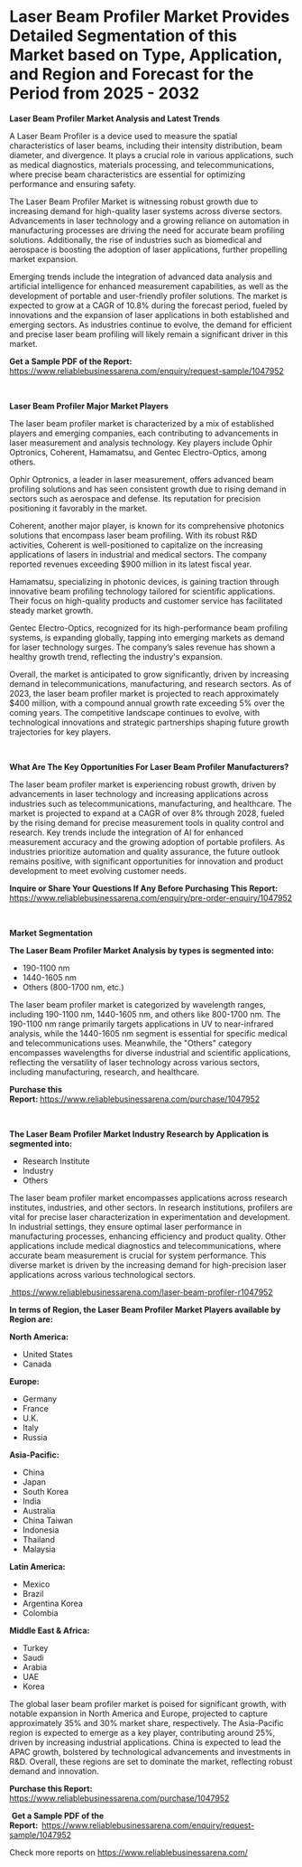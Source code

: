 <p><h1>Laser Beam Profiler Market Provides Detailed Segmentation of this Market based on Type, Application, and Region and Forecast for the Period from 2025 - 2032</h1></p><p><strong>Laser Beam Profiler Market Analysis and Latest Trends</strong></p>
<p><p>A Laser Beam Profiler is a device used to measure the spatial characteristics of laser beams, including their intensity distribution, beam diameter, and divergence. It plays a crucial role in various applications, such as medical diagnostics, materials processing, and telecommunications, where precise beam characteristics are essential for optimizing performance and ensuring safety.</p><p>The Laser Beam Profiler Market is witnessing robust growth due to increasing demand for high-quality laser systems across diverse sectors. Advancements in laser technology and a growing reliance on automation in manufacturing processes are driving the need for accurate beam profiling solutions. Additionally, the rise of industries such as biomedical and aerospace is boosting the adoption of laser applications, further propelling market expansion.</p><p>Emerging trends include the integration of advanced data analysis and artificial intelligence for enhanced measurement capabilities, as well as the development of portable and user-friendly profiler solutions. The market is expected to grow at a CAGR of 10.8% during the forecast period, fueled by innovations and the expansion of laser applications in both established and emerging sectors. As industries continue to evolve, the demand for efficient and precise laser beam profiling will likely remain a significant driver in this market.</p></p>
<p><strong>Get a Sample PDF of the Report:&nbsp;</strong> <a href="https://www.reliablebusinessarena.com/enquiry/request-sample/1047952?utm_campaign=1891&utm_medium=2&utm_source=Github&utm_content=ia&utm_term=21022025&utm_id=laser-beam-profiler">https://www.reliablebusinessarena.com/enquiry/request-sample/1047952</a></p>
<p>&nbsp;</p>
<p><strong>Laser Beam Profiler Major Market Players</strong></p>
<p><p>The laser beam profiler market is characterized by a mix of established players and emerging companies, each contributing to advancements in laser measurement and analysis technology. Key players include Ophir Optronics, Coherent, Hamamatsu, and Gentec Electro-Optics, among others.</p><p>Ophir Optronics, a leader in laser measurement, offers advanced beam profiling solutions and has seen consistent growth due to rising demand in sectors such as aerospace and defense. Its reputation for precision positioning it favorably in the market.</p><p>Coherent, another major player, is known for its comprehensive photonics solutions that encompass laser beam profiling. With its robust R&D activities, Coherent is well-positioned to capitalize on the increasing applications of lasers in industrial and medical sectors. The company reported revenues exceeding $900 million in its latest fiscal year.</p><p>Hamamatsu, specializing in photonic devices, is gaining traction through innovative beam profiling technology tailored for scientific applications. Their focus on high-quality products and customer service has facilitated steady market growth.</p><p>Gentec Electro-Optics, recognized for its high-performance beam profiling systems, is expanding globally, tapping into emerging markets as demand for laser technology surges. The company’s sales revenue has shown a healthy growth trend, reflecting the industry's expansion.</p><p>Overall, the market is anticipated to grow significantly, driven by increasing demand in telecommunications, manufacturing, and research sectors. As of 2023, the laser beam profiler market is projected to reach approximately $400 million, with a compound annual growth rate exceeding 5% over the coming years. The competitive landscape continues to evolve, with technological innovations and strategic partnerships shaping future growth trajectories for key players.</p></p>
<p>&nbsp;</p>
<p><strong>What Are The Key Opportunities For Laser Beam Profiler Manufacturers?</strong></p>
<p><p>The laser beam profiler market is experiencing robust growth, driven by advancements in laser technology and increasing applications across industries such as telecommunications, manufacturing, and healthcare. The market is projected to expand at a CAGR of over 8% through 2028, fueled by the rising demand for precise measurement tools in quality control and research. Key trends include the integration of AI for enhanced measurement accuracy and the growing adoption of portable profilers. As industries prioritize automation and quality assurance, the future outlook remains positive, with significant opportunities for innovation and product development to meet evolving customer needs.</p></p>
<p><strong>Inquire or Share Your Questions If Any Before Purchasing This Report:</strong> <a href="https://www.reliablebusinessarena.com/enquiry/pre-order-enquiry/1047952?utm_campaign=1891&utm_medium=2&utm_source=Github&utm_content=ia&utm_term=21022025&utm_id=laser-beam-profiler">https://www.reliablebusinessarena.com/enquiry/pre-order-enquiry/1047952</a></p>
<p>&nbsp;</p>
<p><strong>Market Segmentation</strong></p>
<p><strong>The Laser Beam Profiler Market Analysis by types is segmented into:</strong></p>
<p><ul><li>190-1100 nm</li><li>1440-1605 nm</li><li>Others (800-1700 nm, etc.)</li></ul></p>
<p><p>The laser beam profiler market is categorized by wavelength ranges, including 190-1100 nm, 1440-1605 nm, and others like 800-1700 nm. The 190-1100 nm range primarily targets applications in UV to near-infrared analysis, while the 1440-1605 nm segment is essential for specific medical and telecommunications uses. Meanwhile, the "Others" category encompasses wavelengths for diverse industrial and scientific applications, reflecting the versatility of laser technology across various sectors, including manufacturing, research, and healthcare.</p></p>
<p><strong>Purchase this Report:&nbsp;</strong><a href="https://www.reliablebusinessarena.com/purchase/1047952?utm_campaign=1891&utm_medium=2&utm_source=Github&utm_content=ia&utm_term=21022025&utm_id=laser-beam-profiler">https://www.reliablebusinessarena.com/purchase/1047952</a></p>
<p>&nbsp;</p>
<p><strong>The Laser Beam Profiler Market Industry Research by Application is segmented into:</strong></p>
<p><ul><li>Research Institute</li><li>Industry</li><li>Others</li></ul></p>
<p><p>The laser beam profiler market encompasses applications across research institutes, industries, and other sectors. In research institutions, profilers are vital for precise laser characterization in experimentation and development. In industrial settings, they ensure optimal laser performance in manufacturing processes, enhancing efficiency and product quality. Other applications include medical diagnostics and telecommunications, where accurate beam measurement is crucial for system performance. This diverse market is driven by the increasing demand for high-precision laser applications across various technological sectors.</p></p>
<p><a href="https://www.reliablebusinessarena.com/laser-beam-profiler-r1047952?utm_campaign=1891&utm_medium=2&utm_source=Github&utm_content=ia&utm_term=21022025&utm_id=laser-beam-profiler">&nbsp;https://www.reliablebusinessarena.com/laser-beam-profiler-r1047952</a></p>
<p><strong>In terms of Region, the Laser Beam Profiler Market Players available by Region are:</strong></p>
<p>
    <p> <strong> North America: </strong>
        <ul>
            <li>United States</li>
            <li>Canada</li>
        </ul>
        </p> 
    <p> <strong> Europe: </strong>
        <ul>
            <li>Germany</li>
            <li>France</li>
            <li>U.K.</li>
            <li>Italy</li>
            <li>Russia</li>
        </ul>
        </p> 
    <p> <strong> Asia-Pacific: </strong>
        <ul>
            <li>China</li>
            <li>Japan</li>
            <li>South Korea</li>
            <li>India</li>
            <li>Australia</li>
            <li>China Taiwan</li>
            <li>Indonesia</li>
            <li>Thailand</li>
            <li>Malaysia</li>
        </ul>
        </p> 
    <p> <strong> Latin America: </strong>
        <ul>
            <li>Mexico</li>
            <li>Brazil</li>
            <li>Argentina Korea</li>
            <li>Colombia</li>
        </ul>
        </p> 
    <p> <strong> Middle East & Africa: </strong>
        <ul>
            <li>Turkey</li>
            <li>Saudi</li>
            <li>Arabia</li>
            <li>UAE</li>
            <li>Korea</li>
        </ul>
    </p>
    </p>
<p><p>The global laser beam profiler market is poised for significant growth, with notable expansion in North America and Europe, projected to capture approximately 35% and 30% market share, respectively. The Asia-Pacific region is expected to emerge as a key player, contributing around 25%, driven by increasing industrial applications. China is expected to lead the APAC growth, bolstered by technological advancements and investments in R&D. Overall, these regions are set to dominate the market, reflecting robust demand and innovation.</p></p>
<p><strong>Purchase this Report: </strong><a href="https://www.reliablebusinessarena.com/purchase/1047952?utm_campaign=1891&utm_medium=2&utm_source=Github&utm_content=ia&utm_term=21022025&utm_id=laser-beam-profiler">https://www.reliablebusinessarena.com/purchase/1047952</a></p>
<p>&nbsp;<strong>Get a Sample PDF of the Report:&nbsp;&nbsp;</strong><a href="https://www.reliablebusinessarena.com/enquiry/request-sample/1047952?utm_campaign=1891&utm_medium=2&utm_source=Github&utm_content=ia&utm_term=21022025&utm_id=laser-beam-profiler">https://www.reliablebusinessarena.com/enquiry/request-sample/1047952</a></p>
<p><strong></strong></p>
<p>Check more reports on <a href="https://www.reliablebusinessarena.com/?utm_campaign=1891&utm_medium=2&utm_source=Github&utm_content=ia&utm_term=21022025&utm_id=laser-beam-profiler">https://www.reliablebusinessarena.com/</a></p>